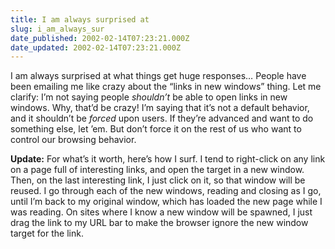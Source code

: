 ```yaml
---
title: I am always surprised at
slug: i_am_always_sur
date_published: 2002-02-14T07:23:21.000Z
date_updated: 2002-02-14T07:23:21.000Z
---
```


I am always surprised at what things get huge responses… People have been emailing me like crazy about the “links in new windows” thing. Let me clarify: I’m not saying people *shouldn’t* be able to open links in new windows. Why, that’d be crazy! I’m saying that it’s not a default behavior, and it shouldn’t be *forced* upon users. If they’re advanced and want to do something else, let ’em. But don’t force it on the rest of us who want to control our browsing behavior.

**Update:** For what’s it worth, here’s how I surf. I tend to right-click on any link on a page full of interesting links, and open the target in a new window. Then, on the last interesting link, I just click on it, so that window will be reused. I go through each of the new windows, reading and closing as I go, until I’m back to my original window, which has loaded the new page while I was reading. On sites where I know a new window will be spawned, I just drag the link to my URL bar to make the browser ignore the new window target for the link.
